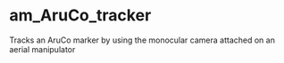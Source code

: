 # am_AruCo_tracker
Tracks an AruCo marker by using the monocular camera attached on an aerial manipulator
